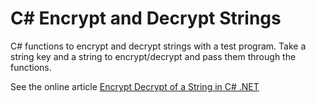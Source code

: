 # C# Encrypt and Decrypt Strings

C# functions to encrypt and decrypt strings with a test program. Take a string key and a string to encrypt/decrypt and pass them through the functions.

See the online article [Encrypt Decrypt of a String in C# .NET](https://tekeye.uk/visual_studio/encrypt-decrypt-c-sharp-string "C# Encrypt and Decrypt String")
